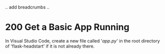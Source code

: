.. add breadcrumbs ..

# 200 Get a Basic App Running

In Visual Studio Code, create a new file called '*app.py*' in the root directory of 'flask-headstart' if it is not already there.

